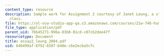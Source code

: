 ```yaml
---
content_type: resource
description: Sample work for Assignment 2 courtesy of Janet Leung, a student in the
  class.
file: https://ol-ocw-studio-app-qa.s3.amazonaws.com/courses/21w-746-humanistic-perspectives-on-medicine-from-ancient-greece-to-modern-america-spring-2005/646499af6f926507b40ec6e2ecba5cfc_essay2_leung_2004.pdf
file_type: application/pdf
parent_uid: 76b45271-996a-03b8-81cd-c07cb2dee47f
resourcetype: Document
title: essay2_leung_2004.pdf
uid: 646499af-6f92-6507-b40e-c6e2ecba5cfc
---
```

